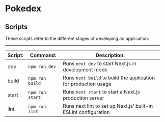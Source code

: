 # Pokedex


## Scripts
These scripts refer to the different stages of developing an application:
____________________________________________
| Script:   | Command:       | Description:
|-----------|----------------|--------------
| dev       | `npm run dev`  | Runs `next dev` to start Next.js in development mode
| build     | `npm run build`| Runs `next build` to build the application for production usage
| start     | `npm run start`| Runs `next start` to start a Next.js production server
| lint      | `npm run lint` | Runs next lint to set up Next.js' built-in ESLint configuration